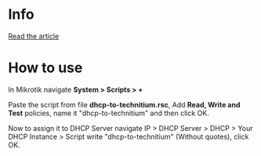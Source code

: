 # Info

[Read the article](https://e1z0.net/articles/miktotik-technitium)

# How to use

In Mikrotik navigate **System > Scripts > +**

Paste the script from file **dhcp-to-technitium.rsc**, Add **Read, Write and Test** policies, name it "dhcp-to-technitium" and then click OK.

Now to assign it to DHCP Server navigate IP > DHCP Server > DHCP > Your DHCP Instance > Script write "dhcp-to-technitium" (Without quotes), click OK.
